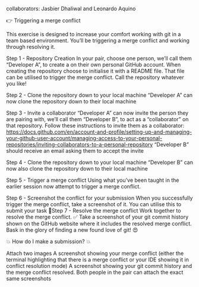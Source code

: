 collaborators: Jasbier Dhaliwal and Leonardo Aquino

👉 Triggering a merge conflict



This exercise is designed to increase your comfort working with git in a team based environment.
You’ll be triggering a merge conflict and working through resolving it.

Step 1 - Repository Creation
In your pair, choose one person, we’ll call them “Developer A”, to create a on their own personal GitHub account.
When creating the repository choose to initialise it with a README file. That file can be utilised to trigger the merge conflict. Call the repository whatever you like!


Step 2 - Clone the repository down to your local machine
“Developer A” can now clone the repository down to their local machine


Step 3 - Invite a collaborator
“Developer A” can now invite the person they are pairing with, we’ll call them “Developer B”, to act as a “collaborator” on that repository. Follow these instructions to invite them as a collaborator:
https://docs.github.com/en/account-and-profile/setting-up-and-managing-your-github-user-account/managing-access-to-your-personal-repositories/inviting-collaborators-to-a-personal-repository
“Developer B” should receive an email asking them to accept the invite


Step 4 - Clone the repository down to your local machine
“Developer B” can now also clone the repository down to their local machine


Step 5 - Trigger a merge conflict
Using what you’ve been taught in the earlier session now attempt to trigger a merge conflict.


Step 6 - Screenshot the conflict for your submission
When you successfully trigger the merge conflict, take a screenshot of it. You can utilise this to submit your task 🙌Step 7 - Resolve the merge conflict
Work together to resolve the merge conflict. ✅
Take a screenshot of your git commit history shown on the GitHub website where it includes the resolved merge conflict.
Bask in the glory of finding a new found love of git! 😍


💥 How do I make a submission? 💥

Attach two images
A screenshot showing your merge conflict (either the terminal highlighting that there is a merge conflict or your IDE showing it in conflict resolution mode)
A screenshot showing your git commit history and the merge conflict resolved.
Both people in the pair can attach the exact same screenshots
